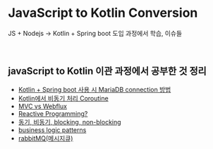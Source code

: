 # JavaScript to Kotlin Conversion
JS + Nodejs -> Kotlin + Spring boot 도입 과정에서 학습, 이슈들

<br>

## javaScript to Kotlin 이관 과정에서 공부한 것 정리

* [Kotlin + Spring boot 사용 시 MariaDB connection 방법](./studies/springbootwithMariaDB.md)
* [Kotlin에서 비동기 처리 Coroutine](./studies/aboutCoroutine.md)
* [MVC vs Webflux](./studies/mvcvswebflux.md)
* [Reactive Programming?](./studies/reactive.md)
* [동기, 비동기, blocking, non-blocking](./studies/syncAsyncBlock.md)
* [business logic patterns](./studies/logicPatterns.md)
* [rabbitMQ(메시지큐)](./studies/rabbitMQ.md)
